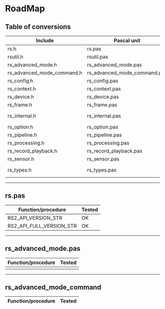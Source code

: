 # RoadMap

## Table of conversions

| Include                     | Pascal unit                   | Notes
|-----------------------------|-------------------------------|--------------|
| rs.h                        | rs.pas                        |finished    
| rsutil.h                    | rsutil.pas                    |finished            
| rs_advanced_mode.h          | rs_advanced_mode.pas          |finished             
| rs_advanced_mode_command.h  | rs_advanced_mode_command.pas  |finished
| rs_config.h                 | rs_config.pas                 |finished 
| rs_context.h                | rs_context.pas                |finished 
| rs_device.h                 | rs_device.pas                 |finished 
| rs_frame.h                  | rs_frame.pas                  |finished
| rs_internal.h               | rs_internal.pas               |on progress
| rs_option.h                 | rs_option.pas                 |finished
| rs_pipeline.h               | rs_pipeline.pas               |finished 
| rs_processing.h             | rs_processing.pas             |finished
| rs_record_playback.h        | rs_record_playback.pas        |finished
| rs_sensor.h                 | rs_sensor.pas                 |finished 
| rs_types.h                  | rs_types.pas                  |on progress 



***


## rs.pas

| Function/procedure          | Tested
|-----------------------------|--------|
| RS2_API_VERSION_STR         |   OK   |
| RS2_API_FULL_VERSION_STR    |   OK   |

***

## rs_advanced_mode.pas

| Function/procedure          | Tested
|-----------------------------|--------|
|                    |        |

***

## rs_advanced_mode_command

| Function/procedure          | Tested
|-----------------------------|--------|